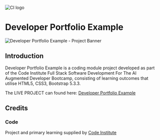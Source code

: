 ![CI logo](https://codeinstitute.s3.amazonaws.com/fullstack/ci_logo_small.png)


# Developer Portfolio Example

![Developer Portfolio Example - Project Banner](assets/images/)


## Introduction 

Developer Portfolio Example is a coding module project developed as part of the Code Institute Full Stack Software Development For The AI Augmented Developer Bootcamp, consisting of learning outcomes that utilise HTML5, CSS3, Bootstrap 5.3.3.

The LIVE PROJECT can found here: <a href="https://gerbil1511.github.io/dev-portfolio-example/" target="_blank">Developer Portfolio Example</a>


## Credits

### Code

Project and primary learning supplied by [Code Institute](https://codeinstitute.net/ie/)<br>
